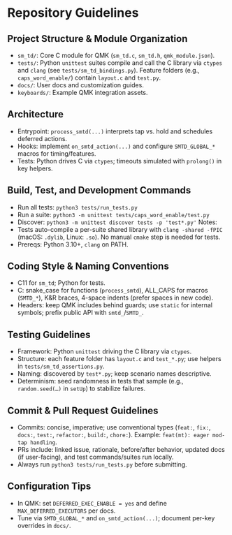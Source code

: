 # Repository Guidelines

## Project Structure & Module Organization
- `sm_td/`: Core C module for QMK (`sm_td.c`, `sm_td.h`, `qmk_module.json`).
- `tests/`: Python `unittest` suites compile and call the C library via `ctypes` and `clang` (see `tests/sm_td_bindings.py`). Feature folders (e.g., `caps_word_enable/`) contain `layout.c` and `test.py`.
- `docs/`: User docs and customization guides.
- `keyboards/`: Example QMK integration assets.

## Architecture
- Entrypoint: `process_smtd(...)` interprets tap vs. hold and schedules deferred actions.
- Hooks: implement `on_smtd_action(...)` and configure `SMTD_GLOBAL_*` macros for timing/features.
- Tests: Python drives C via `ctypes`; timeouts simulated with `prolong()` in key helpers.

## Build, Test, and Development Commands
- Run all tests: `python3 tests/run_tests.py`
- Run a suite: `python3 -m unittest tests/caps_word_enable/test.py`
- Discover: `python3 -m unittest discover tests -p 'test*.py'`
Notes:
- Tests auto-compile a per-suite shared library with `clang -shared -fPIC` (macOS: `.dylib`, Linux: `.so`). No manual `cmake` step is needed for tests.
- Prereqs: Python 3.10+, `clang` on PATH.

## Coding Style & Naming Conventions
- C11 for `sm_td`; Python for tests.
- C: snake_case for functions (`process_smtd`), ALL_CAPS for macros (`SMTD_*`), K&R braces, 4-space indents (prefer spaces in new code).
- Headers: keep QMK includes behind guards; use `static` for internal symbols; prefix public API with `smtd_`/`SMTD_`.

## Testing Guidelines
- Framework: Python `unittest` driving the C library via `ctypes`.
- Structure: each feature folder has `layout.c` and `test_*.py`; use helpers in `tests/sm_td_assertions.py`.
- Naming: discovered by `test*.py`; keep scenario names descriptive.
- Determinism: seed randomness in tests that sample (e.g., `random.seed(…)` in `setUp`) to stabilize failures.

## Commit & Pull Request Guidelines
- Commits: concise, imperative; use conventional types (`feat:`, `fix:`, `docs:`, `test:`, `refactor:`, `build:`, `chore:`). Example: `feat(mt): eager mod-tap handling`.
- PRs include: linked issue, rationale, before/after behavior, updated docs (if user-facing), and test commands/suites run locally.
- Always run `python3 tests/run_tests.py` before submitting.

## Configuration Tips
- In QMK: set `DEFERRED_EXEC_ENABLE = yes` and define `MAX_DEFERRED_EXECUTORS` per docs.
- Tune via `SMTD_GLOBAL_*` and `on_smtd_action(...)`; document per-key overrides in `docs/`.
